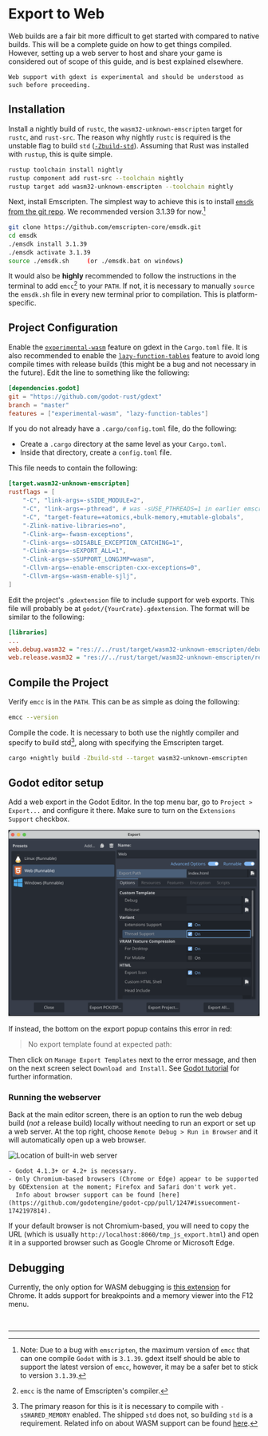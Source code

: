 <!--
  ~ Copyright (c) godot-rust; Bromeon and contributors.
  ~ This Source Code Form is subject to the terms of the Mozilla Public
  ~ License, v. 2.0. If a copy of the MPL was not distributed with this
  ~ file, You can obtain one at https://mozilla.org/MPL/2.0/.
-->

# Export to Web

Web builds are a fair bit more difficult to get started with compared to native builds.
This will be a complete guide on how to get things compiled.
However, setting up a web server to host and share your game is considered out of scope of this guide, and is best explained elsewhere.

```admonish warning
Web support with gdext is experimental and should be understood as such before proceeding.
```


## Installation

Install a nightly build of `rustc`, the `wasm32-unknown-emscripten` target for `rustc`, and `rust-src`.
The reason why nightly `rustc` is required is the unstable flag to build `std` ([`-Zbuild-std`][flag-build-std]).
Assuming that Rust was installed with `rustup`, this is quite simple.


  ```sh
  rustup toolchain install nightly
  rustup component add rust-src --toolchain nightly
  rustup target add wasm32-unknown-emscripten --toolchain nightly
  ```

Next, install Emscripten.  The simplest way to achieve this is to install [`emsdk` from the git repo][emsdk-git].
We recommended version 3.1.39 for now.[^1]

```sh
git clone https://github.com/emscripten-core/emsdk.git
cd emsdk
./emsdk install 3.1.39
./emsdk activate 3.1.39
source ./emsdk.sh     (or ./emsdk.bat on windows)
```

It would also be **highly** recommended to follow the instructions in the terminal to add `emcc`[^2] to your `PATH`.
If not, it is necessary to manually `source` the `emsdk.sh` file in every new terminal prior to compilation.
This is platform-specific.

[flag-build-std]: https://doc.rust-lang.org/cargo/reference/unstable.html#list-of-unstable-features
[emsdk-git]: https://github.com/emscripten-core/emsdk#readme


## Project Configuration

Enable the [`experimental-wasm`][api-cargo-features] feature on gdext in the `Cargo.toml` file.
It is also recommended to enable the [`lazy-function-tables`][api-cargo-features] feature to avoid long compile times with release builds
(this might be a bug and not necessary in the future). Edit the line to something like the following:

```toml
[dependencies.godot]
git = "https://github.com/godot-rust/gdext"
branch = "master"
features = ["experimental-wasm", "lazy-function-tables"]
```

If you do not already have a `.cargo/config.toml` file, do the following:

- Create a `.cargo` directory at the same level as your `Cargo.toml`.
- Inside that directory, create a `config.toml` file.

This file needs to contain the following:

```toml
[target.wasm32-unknown-emscripten]
rustflags = [
    "-C", "link-args=-sSIDE_MODULE=2",
    "-C", "link-args=-pthread", # was -sUSE_PTHREADS=1 in earlier emscripten versions
    "-C", "target-feature=+atomics,+bulk-memory,+mutable-globals",
    "-Zlink-native-libraries=no",
    "-Clink-arg=-fwasm-exceptions",
    "-Clink-args=-sDISABLE_EXCEPTION_CATCHING=1",
    "-Clink-args=-sEXPORT_ALL=1",
    "-Clink-args=-sSUPPORT_LONGJMP=wasm",
    "-Cllvm-args=-enable-emscripten-cxx-exceptions=0",
    "-Cllvm-args=-wasm-enable-sjlj",
]
```

Edit the project's `.gdextension` file to include support for web exports.
This file will probably be at `godot/{YourCrate}.gdextension`.
The format will be similar to the following:

```ini
[libraries]
...
web.debug.wasm32 = "res://../rust/target/wasm32-unknown-emscripten/debug/{YourCrate}.wasm"
web.release.wasm32 = "res://../rust/target/wasm32-unknown-emscripten/release/{YourCrate}.wasm"
```

[api-cargo-features]: https://godot-rust.github.io/docs/gdext/master/godot/#cargo-features


## Compile the Project

Verify `emcc` is in the `PATH`. This can be as simple as doing the following:

```sh
emcc --version
```

Compile the code.
It is necessary to both use the nightly compiler and specify to build std[^3], along with specifying the Emscripten target.

```sh
cargo +nightly build -Zbuild-std --target wasm32-unknown-emscripten
```


## Godot editor setup

Add a web export in the Godot Editor. In the top menu bar, go to `Project > Export...` and configure it there.
Make sure to turn on the `Extensions Support` checkbox.

![Example of export screen](images/web-export.png)

If instead, the bottom on the export popup contains this error in red:

> No export template found at expected path:

Then click on `Manage Export Templates` next to the error message, and then on the next screen select `Download and Install`.
See [Godot tutorial][godot-export-templates] for further information.


### Running the webserver

Back at the main editor screen, there is an option to run the web debug build (_not_ a release build) locally
without needing to run an export or set up a web server.
At the top right, choose `Remote Debug > Run in Browser` and it will automatically open up a web browser.

![Location of built-in web server](images/web-browser-run.png)


```admonish warning title="Known Caveats"
- Godot 4.1.3+ or 4.2+ is necessary.
- Only Chromium-based browsers (Chrome or Edge) appear to be supported by GDExtension at the moment; Firefox and Safari don't work yet.
  Info about browser support can be found [here](https://github.com/godotengine/godot-cpp/pull/1247#issuecomment-1742197814).
```

If your default browser is not Chromium-based, you will need to copy the URL (which is usually `http://localhost:8060/tmp_js_export.html`)
and open it in a supported browser such as Google Chrome or Microsoft Edge.

[godot-export-templates]: https://docs.godotengine.org/en/stable/tutorials/export/exporting_projects.html#export-menu


## Debugging

Currently, the only option for WASM debugging is
[this extension](https://chromewebstore.google.com/detail/cc++-devtools-support-dwa/pdcpmagijalfljmkmjngeonclgbbannb?pli=1)
for Chrome. It adds support for breakpoints and a memory viewer into the F12 menu.


<br>

---

[^1]: Note: Due to a bug with `emscripten`, the maximum version of `emcc`[^2] that can one compile `Godot` with is `3.1.39`.  gdext itself should be able to support the latest version of `emcc`, however, it may be a safer bet to stick to version `3.1.39`.

[^2]: `emcc` is the name of Emscripten's compiler.

[^3]: The primary reason for this is it is necessary to compile with `-sSHARED_MEMORY` enabled. The shipped `std` does not, so building `std` is a requirement. Related info on about WASM support can be found [here](https://github.com/rust-lang/rust/issues/77839).

